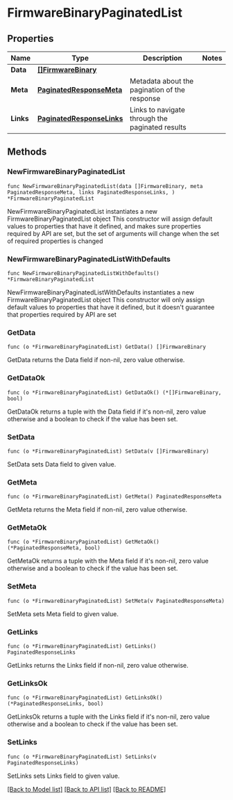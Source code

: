 # FirmwareBinaryPaginatedList

## Properties

Name | Type | Description | Notes
------------ | ------------- | ------------- | -------------
**Data** | [**[]FirmwareBinary**](FirmwareBinary.md) |  | 
**Meta** | [**PaginatedResponseMeta**](PaginatedResponseMeta.md) | Metadata about the pagination of the response | 
**Links** | [**PaginatedResponseLinks**](PaginatedResponseLinks.md) | Links to navigate through the paginated results | 

## Methods

### NewFirmwareBinaryPaginatedList

`func NewFirmwareBinaryPaginatedList(data []FirmwareBinary, meta PaginatedResponseMeta, links PaginatedResponseLinks, ) *FirmwareBinaryPaginatedList`

NewFirmwareBinaryPaginatedList instantiates a new FirmwareBinaryPaginatedList object
This constructor will assign default values to properties that have it defined,
and makes sure properties required by API are set, but the set of arguments
will change when the set of required properties is changed

### NewFirmwareBinaryPaginatedListWithDefaults

`func NewFirmwareBinaryPaginatedListWithDefaults() *FirmwareBinaryPaginatedList`

NewFirmwareBinaryPaginatedListWithDefaults instantiates a new FirmwareBinaryPaginatedList object
This constructor will only assign default values to properties that have it defined,
but it doesn't guarantee that properties required by API are set

### GetData

`func (o *FirmwareBinaryPaginatedList) GetData() []FirmwareBinary`

GetData returns the Data field if non-nil, zero value otherwise.

### GetDataOk

`func (o *FirmwareBinaryPaginatedList) GetDataOk() (*[]FirmwareBinary, bool)`

GetDataOk returns a tuple with the Data field if it's non-nil, zero value otherwise
and a boolean to check if the value has been set.

### SetData

`func (o *FirmwareBinaryPaginatedList) SetData(v []FirmwareBinary)`

SetData sets Data field to given value.


### GetMeta

`func (o *FirmwareBinaryPaginatedList) GetMeta() PaginatedResponseMeta`

GetMeta returns the Meta field if non-nil, zero value otherwise.

### GetMetaOk

`func (o *FirmwareBinaryPaginatedList) GetMetaOk() (*PaginatedResponseMeta, bool)`

GetMetaOk returns a tuple with the Meta field if it's non-nil, zero value otherwise
and a boolean to check if the value has been set.

### SetMeta

`func (o *FirmwareBinaryPaginatedList) SetMeta(v PaginatedResponseMeta)`

SetMeta sets Meta field to given value.


### GetLinks

`func (o *FirmwareBinaryPaginatedList) GetLinks() PaginatedResponseLinks`

GetLinks returns the Links field if non-nil, zero value otherwise.

### GetLinksOk

`func (o *FirmwareBinaryPaginatedList) GetLinksOk() (*PaginatedResponseLinks, bool)`

GetLinksOk returns a tuple with the Links field if it's non-nil, zero value otherwise
and a boolean to check if the value has been set.

### SetLinks

`func (o *FirmwareBinaryPaginatedList) SetLinks(v PaginatedResponseLinks)`

SetLinks sets Links field to given value.



[[Back to Model list]](../README.md#documentation-for-models) [[Back to API list]](../README.md#documentation-for-api-endpoints) [[Back to README]](../README.md)


